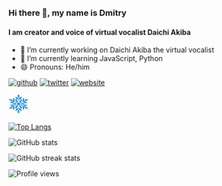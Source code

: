 <!-- ### Hi there 👋


**KagamineP/KagamineP** is a ✨ _special_ ✨ repository because its `README.md` (this file) appears on your GitHub profile.

Here are some ideas to get you started:

- 🔭 I’m currently working on ...
- 🌱 I’m currently learning ...
- 👯 I’m looking to collaborate on ...
- 🤔 I’m looking for help with ...
- 💬 Ask me about ...
- 📫 How to reach me: ...
- 😄 Pronouns: ...
- ⚡ Fun fact: ...
-->

### Hi there 👋, my name is Dmitry
#### I am creator and voice of virtual vocalist Daichi Akiba

- 🔭 I’m currently working on Daichi Akiba the virtual vocalist 
- 🌱 I’m currently learning JavaScript, Python 
- 😄 Pronouns: He/him 


[<img src='https://cdn.jsdelivr.net/npm/simple-icons@3.0.1/icons/github.svg' alt='github' height='40'>](https://github.com/KagamineP)  [<img src='https://cdn.jsdelivr.net/npm/simple-icons@3.0.1/icons/twitter.svg' alt='twitter' height='40'>](https://twitter.com/KagamineP_)  [<img src='https://cdn.jsdelivr.net/npm/simple-icons@3.0.1/icons/icloud.svg' alt='website' height='40'>](https://kagaminep.ru/)  

<a href='https://archiveprogram.github.com/'><img src='https://raw.githubusercontent.com/acervenky/animated-github-badges/master/assets/acbadge.gif' width='40' height='40'></a> 

[![Top Langs](https://github-readme-stats.vercel.app/api/top-langs/?username=KagamineP)](https://github.com/anuraghazra/github-readme-stats)

![GitHub stats](https://github-readme-stats.vercel.app/api?username=KagamineP&show_icons=true)  

![GitHub streak stats](https://github-readme-streak-stats.herokuapp.com/?user=KagamineP)  

![Profile views](https://gpvc.arturio.dev/KagamineP)  
